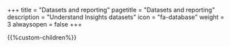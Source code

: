 +++
title = "Datasets and reporting"
pagetitle = "Datasets and reporting"
description = "Understand Insights datasets"
icon = "fa-database" 
weight = 3
alwaysopen = false
+++


{{%custom-children%}}
